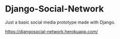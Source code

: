# Django-Social-Network
Just a basic social media prototype made with Django.

https://djangosocial-network.herokuapp.com/
